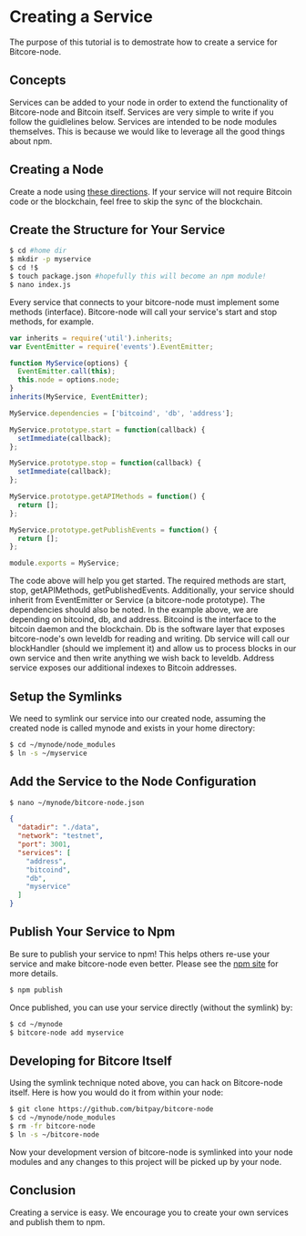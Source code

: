 # Creating a Service

The purpose of this tutorial is to demostrate how to create a service for Bitcore-node.

## Concepts

Services can be added to your node in order to extend the functionality of Bitcore-node and Bitcoin itself. Services are very simple to write if you follow the guidlelines below. Services are intended to be node modules themselves. This is because we would like to leverage all the good things about npm.

## Creating a Node

Create a node using [these directions](fullnode.html). If your service will not require Bitcoin code or the blockchain, feel free to skip the sync of the blockchain.

## Create the Structure for Your Service

```bash
$ cd #home dir
$ mkdir -p myservice
$ cd !$
$ touch package.json #hopefully this will become an npm module!
$ nano index.js
```

Every service that connects to your bitcore-node must implement some methods (interface). Bitcore-node will call your service's start and stop methods, for example.

```js
var inherits = require('util').inherits;
var EventEmitter = require('events').EventEmitter;

function MyService(options) {
  EventEmitter.call(this);
  this.node = options.node;
}
inherits(MyService, EventEmitter);

MyService.dependencies = ['bitcoind', 'db', 'address'];

MyService.prototype.start = function(callback) {
  setImmediate(callback);
};

MyService.prototype.stop = function(callback) {
  setImmediate(callback);
};

MyService.prototype.getAPIMethods = function() {
  return [];
};

MyService.prototype.getPublishEvents = function() {
  return [];
};

module.exports = MyService;
```

The code above will help you get started. The required methods are start, stop, getAPIMethods, getPublishedEvents. Additionally, your service should inherit from EventEmitter or Service (a bitcore-node prototype). The dependencies should also be noted. In the example above, we are depending on bitcoind, db, and address. Bitcoind is the interface to the bitcoin daemon and the blockchain. Db is the software layer that exposes bitcore-node's own leveldb for reading and writing. Db service will call our blockHandler (should we implement it) and allow us to process blocks in our own service and then write anything we wish back to leveldb. Address service exposes our additional indexes to Bitcoin addresses.

## Setup the Symlinks

We need to symlink our service into our created node, assuming the created node is called mynode and exists in your home directory:

```bash
$ cd ~/mynode/node_modules
$ ln -s ~/myservice
```

## Add the Service to the Node Configuration

```bash
$ nano ~/mynode/bitcore-node.json
```

```json
{
  "datadir": "./data",
  "network": "testnet",
  "port": 3001,
  "services": [
    "address",
    "bitcoind",
    "db",
    "myservice"
  ]
}
```

## Publish Your Service to Npm

Be sure to publish your service to npm! This helps others re-use your service and make bitcore-node even better. Please see the [npm site](https://www.npmjs.com/) for more details.

```bash
$ npm publish
```

Once published, you can use your service directly (without the symlink) by:

```bash
$ cd ~/mynode
$ bitcore-node add myservice
```

## Developing for Bitcore Itself

Using the symlink technique noted above, you can hack on Bitcore-node itself. Here is how you would do it from within your node:

```bash
$ git clone https://github.com/bitpay/bitcore-node
$ cd ~/mynode/node_modules
$ rm -fr bitcore-node
$ ln -s ~/bitcore-node
```

Now your development version of bitcore-node is symlinked into your node modules and any changes to this project will be picked up by your node.

## Conclusion

Creating a service is easy. We encourage you to create your own services and publish them to npm.
